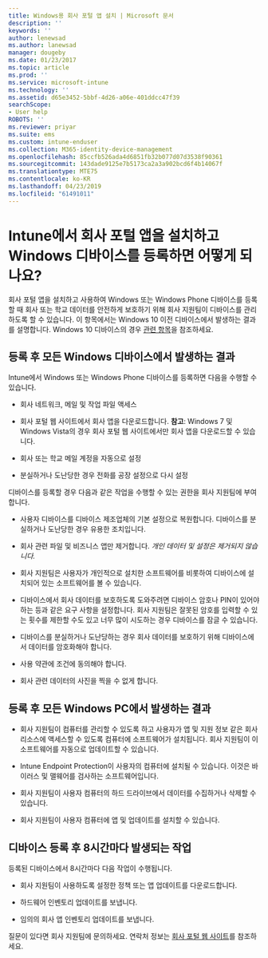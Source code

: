 ```yaml
---
title: Windows용 회사 포털 앱 설치 | Microsoft 문서
description: ''
keywords: ''
author: lenewsad
ms.author: lanewsad
manager: dougeby
ms.date: 01/23/2017
ms.topic: article
ms.prod: ''
ms.service: microsoft-intune
ms.technology: ''
ms.assetid: d65e3452-5bbf-4d26-a06e-401ddcc47f39
searchScope:
- User help
ROBOTS: ''
ms.reviewer: priyar
ms.suite: ems
ms.custom: intune-enduser
ms.collection: M365-identity-device-management
ms.openlocfilehash: 85ccfb526ada4d6851fb32b077d07d3538f90361
ms.sourcegitcommit: 143dade9125e7b5173ca2a3a902bcd6f4b14067f
ms.translationtype: MTE75
ms.contentlocale: ko-KR
ms.lasthandoff: 04/23/2019
ms.locfileid: "61491011"
---
```

# <a name="what-happens-if-you-install-the-company-portal-app-and-enroll-your-windows-device-in-intune"></a>Intune에서 회사 포털 앱을 설치하고 Windows 디바이스를 등록하면 어떻게 되나요?

회사 포털 앱을 설치하고 사용하여 Windows 또는 Windows Phone 디바이스를 등록할 때 회사 또는 학교 데이터를 안전하게 보호하기 위해 회사 지원팀이 디바이스를 관리하도록 할 수 있습니다. 이 항목에서는 Windows 10 이전 디바이스에서 발생하는 결과를 설명합니다. Windows 10 디바이스의 경우 [관련 항목](about-cp-app-for-windows-10.md)을 참조하세요.  

## <a name="what-happens-to-all-windows-devices-after-enrollment"></a>등록 후 모든 Windows 디바이스에서 발생하는 결과
Intune에서 Windows 또는 Windows Phone 디바이스를 등록하면 다음을 수행할 수 있습니다.

-   회사 네트워크, 메일 및 작업 파일 액세스

-   회사 포털 웹 사이트에서 회사 앱을 다운로드합니다. __참고__: Windows 7 및 Windows Vista의 경우 회사 포털 웹 사이트에서만 회사 앱을 다운로드할 수 있습니다.

-   회사 또는 학교 메일 계정을 자동으로 설정

-   분실하거나 도난당한 경우 전화를 공장 설정으로 다시 설정

디바이스를 등록할 경우 다음과 같은 작업을 수행할 수 있는 권한을 회사 지원팀에 부여합니다.

-   사용자 디바이스를 디바이스 제조업체의 기본 설정으로 복원합니다. 디바이스를 분실하거나 도난당한 경우 유용한 조치입니다.

-   회사 관련 파일 및 비즈니스 앱만 제거합니다. *개인 데이터 및 설정은 제거되지 않습니다.*

-   회사 지원팀은 사용자가 개인적으로 설치한 소프트웨어를 비롯하여 디바이스에 설치되어 있는 소프트웨어를 볼 수 있습니다.

-   디바이스에서 회사 데이터를 보호하도록 도와주려면 디바이스 암호나 PIN이 있어야 하는 등과 같은 요구 사항을 설정합니다. 회사 지원팀은 잘못된 암호를 입력할 수 있는 횟수를 제한할 수도 있고 너무 많이 시도하는 경우 디바이스를 잠글 수 있습니다.

-   디바이스를 분실하거나 도난당하는 경우 회사 데이터를 보호하기 위해 디바이스에서 데이터를 암호화해야 합니다.

-   사용 약관에 조건에 동의해야 합니다.

-   회사 관련 데이터의 사진을 찍을 수 없게 합니다.

## <a name="what-happens-to-all-windows-pcs-after-enrollment"></a>등록 후 모든 Windows PC에서 발생하는 결과

-  회사 지원팀이 컴퓨터를 관리할 수 있도록 하고 사용자가 앱 및 지원 정보 같은 회사 리소스에 액세스할 수 있도록 컴퓨터에 소프트웨어가 설치됩니다. 회사 지원팀이 이 소프트웨어를 자동으로 업데이트할 수 있습니다.

-  Intune Endpoint Protection이 사용자의 컴퓨터에 설치될 수 있습니다. 이것은 바이러스 및 맬웨어를 검사하는 소프트웨어입니다.

-  회사 지원팀이 사용자 컴퓨터의 하드 드라이브에서 데이터를 수집하거나 삭제할 수 있습니다.

-  회사 지원팀이 사용자 컴퓨터에 앱 및 업데이트를 설치할 수 있습니다.

## <a name="what-happens-every-eight-hours-after-device-enrollment"></a>디바이스 등록 후 8시간마다 발생되는 작업

등록된 디바이스에서 8시간마다 다음 작업이 수행됩니다.

-   회사 지원팀이 사용하도록 설정한 정책 또는 앱 업데이트를 다운로드합니다.

-   하드웨어 인벤토리 업데이트를 보냅니다.

-   임의의 회사 앱 인벤토리 업데이트를 보냅니다.

질문이 있다면 회사 지원팀에 문의하세요. 연락처 정보는 [회사 포털 웹 사이트](https://go.microsoft.com/fwlink/?linkid=2010980)를 참조하세요.
